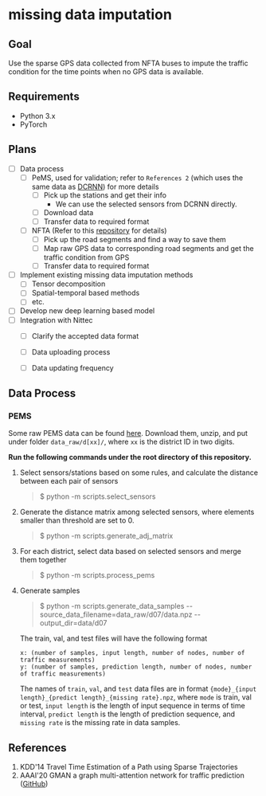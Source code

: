 # missing data imputation

## Goal

Use the sparse GPS data collected from NFTA buses to impute the traffic condition for the time points when no GPS data is available.

## Requirements

- Python 3.x
- PyTorch


## Plans
- [ ] Data process
  - [ ] PeMS, used for validation; refer to `References 2` (which uses the same data as [DCRNN](https://github.com/liyaguang/DCRNN)) for more details
    - [ ] Pick up the stations and get their info
      - We can use the selected sensors from DCRNN directly.
    - [ ] Download data
    - [ ] Transfer data to required format
  - [ ] NFTA (Refer to this [repository](https://github.com/wdzhong/NFTA-process-data) for details)
    - [ ] Pick up the road segments and find a way to save them
    - [ ] Map raw GPS data to corresponding road segments and get the traffic condition from GPS
    - [ ] Transfer data to required format
- [ ] Implement existing missing data imputation methods
  - [ ] Tensor decomposition
  - [ ] Spatial-temporal based methods
  - [ ] etc.
- [ ] Develop new deep learning based model
- [ ] Integration with Nittec
  - [ ] Clarify the accepted data format
  - [ ] Data uploading process
  - [ ] Data updating frequency


## Data Process

### PEMS

Some raw PEMS data can be found [here](https://www.dropbox.com/sh/wfb3coid21in0km/AAA3T19RYjSYK1iVP6PTbyana?dl=0). Download them, unzip, and put under folder `data_raw/d[xx]/`, where `xx` is the district ID in two digits.

**Run the following commands under the root directory of this repository.**

1. Select sensors/stations based on some rules, and calculate the distance between each pair of sensors

    > $ python -m scripts.select_sensors

1. Generate the distance matrix among selected sensors, where elements smaller than threshold are set to 0.

    > $ python -m scripts.generate_adj_matrix

1. For each district, select data based on selected sensors and merge them together

    > $ python -m scripts.process_pems

1. Generate samples

    > $ python -m scripts.generate_data_samples --source_data_filename=data_raw/d07/data.npz --output_dir=data/d07

    The train, val, and test files will have the following format
    ```
    x: (number of samples, input length, number of nodes, number of traffic measurements)
    y: (number of samples, prediction length, number of nodes, number of traffic measurements)
    ```

    The names of `train`, `val`, and `test` data files are in format
    `{mode}_{input length}_{predict length}_{missing rate}.npz`, where
     `mode` is train, val or test, `input length` is the length of input sequence in terms of time interval, 
     `predict length` is the length of prediction sequence, and `missing rate` is the missing rate in data samples.

## References
1. KDD'14 Travel Time Estimation of a Path using Sparse Trajectories
2. AAAI'20 GMAN a graph multi-attention network for traffic prediction ([GitHub](https://github.com/zhengchuanpan/GMAN))
